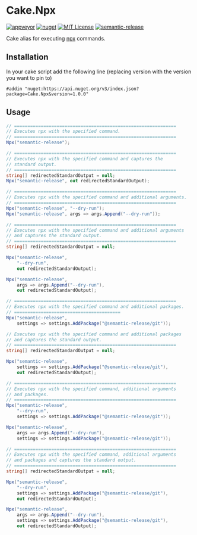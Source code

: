 # Cake.Npx

[![appveyor](https://img.shields.io/appveyor/ci/michael-wolfenden/cake-npx.svg?style=flat?style=flat-square)](https://ci.appveyor.com/project/michael-wolfenden/cake-npx)
[![nuget](https://img.shields.io/nuget/v/Cake.Npx.svg?style=flat-square)](https://www.nuget.org/packages/Cake.Npx/)
[![MIT License](https://img.shields.io/npm/l/starwars-names.svg?style=flat-square)](http://opensource.org/licenses/MIT)
[![semantic-release](https://img.shields.io/badge/%20%20%F0%9F%93%A6%F0%9F%9A%80-semantic--release-e10079.svg?style=flat-square)](https://github.com/semantic-release/semantic-release)

Cake alias for executing [npx](https://medium.com/@maybekatz/introducing-npx-an-npm-package-runner-55f7d4bd282b) commands.

## Installation

In your cake script add the following line (replacing version with the version you want to pin to)

```
#addin "nuget:https://api.nuget.org/v3/index.json?package=Cake.Npx&version=1.0.0"
```

## Usage

```csharp
// =============================================================
// Executes npx with the specified command.
// =============================================================
Npx("semantic-release");

// =============================================================
// Executes npx with the specified command and captures the
// standard output.
// =============================================================
string[] redirectedStandardOutput = null;
Npx("semantic-release", out redirectedStandardOutput);

// =============================================================
// Executes npx with the specified command and additional arguments.
// =============================================================
Npx("semantic-release", "--dry-run");
Npx("semantic-release", args => args.Append("--dry-run"));

// =============================================================
// Executes npx with the specified command and additional arguments
// and captures the standard output.
// =============================================================
string[] redirectedStandardOutput = null;

Npx("semantic-release",
    "--dry-run",
    out redirectedStandardOutput);

Npx("semantic-release",
    args => args.Append("--dry-run"),
    out redirectedStandardOutput);

// =============================================================
// Executes npx with the specified command and additional packages.
// ========================================
Npx("semantic-release",
    settings => settings.AddPackage("@semantic-release/git"));

// Executes npx with the specified command and additional packages
// and captures the standard output.
// =============================================================
string[] redirectedStandardOutput = null;

Npx("semantic-release",
    settings => settings.AddPackage("@semantic-release/git"),
    out redirectedStandardOutput);

// =============================================================
// Executes npx with the specified command, additional arguments
// and packages.
// =============================================================
Npx("semantic-release",
    "--dry-run",
    settings => settings.AddPackage("@semantic-release/git"));

Npx("semantic-release",
    args => args.Append("--dry-run"),
    settings => settings.AddPackage("@semantic-release/git"));

// =============================================================
// Executes npx with the specified command, additional arguments
// and packages and captures the standard output.
// =============================================================
string[] redirectedStandardOutput = null;

Npx("semantic-release",
    "--dry-run",
    settings => settings.AddPackage("@semantic-release/git"),
    out redirectedStandardOutput);

Npx("semantic-release",
    args => args.Append("--dry-run"),
    settings => settings.AddPackage("@semantic-release/git"),
    out redirectedStandardOutput);
```

